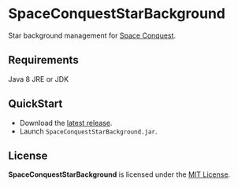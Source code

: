 # SpaceConquestStarBackground

Star background management for [Space Conquest](https://github.com/BertrandAlexandre/SpaceConquest).

## Requirements

Java 8 JRE or JDK

## QuickStart

- Download the [latest release](https://github.com/BertrandAlexandre/SpaceConquestStarBackground/releases).
- Launch `SpaceConquestStarBackground.jar`.

## License

**SpaceConquestStarBackground** is licensed under the [MIT License](https://github.com/BertrandAlexandre/SpaceConquestStarBackground/blob/master/LICENSE).
